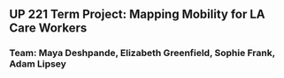 ## UP 221 Term Project: Mapping Mobility for LA Care Workers
### Team: Maya Deshpande, Elizabeth Greenfield, Sophie Frank, Adam Lipsey
